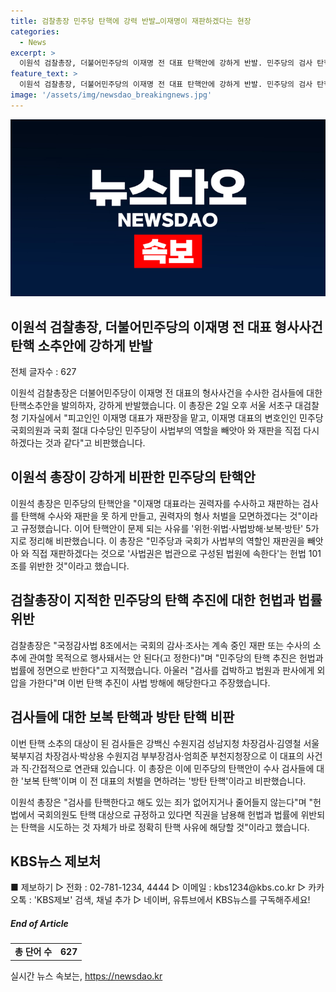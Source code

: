```yaml
---
title: 검찰총장 민주당 탄핵에 강력 반발…이재명이 재판하겠다는 현장
categories:
  - News
excerpt: >
  이원석 검찰총장, 더불어민주당의 이재명 전 대표 탄핵안에 강하게 반발. 민주당의 검사 탄핵안을 피고인 이재명 대표를 보호하려는 방식으로 비판. 민주당의 탄핵안을 위헌·위법·사법방해·보복·방탄으로 지목하여 헌법과 법률에 위반된다고 지적. 검사들에 대한 보복 탄핵이며 전 대표의 처벌을 면하려는 방탄 탄핵으로 비판. 논란 속에 이원석 검찰총장은 민주당과 국회의 헌법 위반을 지적하고, 탄핵이 죄를 없애거나 줄이지는 않는다며 탄핵 시도 자체가 헌법 위반에 해당할 것이라고 주장.
feature_text: >
  이원석 검찰총장, 더불어민주당의 이재명 전 대표 탄핵안에 강하게 반발. 민주당의 검사 탄핵안을 피고인 이재명 대표를 보호하려는 방식으로 비판. 민주당의 탄핵안을 위헌·위법·사법방해·보복·방탄으로 지목하여 헌법과 법률에 위반된다고 지적. 검사들에 대한 보복 탄핵이며 전 대표의 처벌을 면하려는 방탄 탄핵으로 비판. 논란 속에 이원석 검찰총장은 민주당과 국회의 헌법 위반을 지적하고, 탄핵이 죄를 없애거나 줄이지는 않는다며 탄핵 시도 자체가 헌법 위반에 해당할 것이라고 주장.
image: '/assets/img/newsdao_breakingnews.jpg'
---
```


<p><img src="/assets/img/newsdao_breakingnews.jpg" alt="cryptoinkorea 속보" /></p>

<h2 data-ke-size="size26">이원석 검찰총장, 더불어민주당의 이재명 전 대표 형사사건 탄핵 소추안에 강하게 반발</h2>

<p>전체 글자수 : 627</p>

<p data-ke-size="size16">이원석 검찰총장은 더불어민주당이 이재명 전 대표의 형사사건을 수사한 검사들에 대한 탄핵소추안을 발의하자, 강하게 반발했습니다. 이 총장은 2일 오후 서울 서초구 대검찰청 기자실에서 "피고인인 이재명 대표가 재판장을 맡고, 이재명 대표의 변호인인 민주당 국회의원과 국회 절대 다수당인 민주당이 사법부의 역할을 빼앗아 와 재판을 직접 다시 하겠다는 것과 같다"고 비판했습니다.</p>

<h2 data-ke-size="size26">이원석 총장이 강하게 비판한 민주당의 탄핵안</h2>

<p data-ke-size="size16">이원석 총장은 민주당의 탄핵안을 "이재명 대표라는 권력자를 수사하고 재판하는 검사를 탄핵해 수사와 재판을 못 하게 만들고, 권력자의 형사 처벌을 모면하겠다는 것"이라고 규정했습니다. 이어 탄핵안이 문제 되는 사유를 '위헌·위법·사법방해·보복·방탄' 5가지로 정리해 비판했습니다. 이 총장은 "민주당과 국회가 사법부의 역할인 재판권을 빼앗아 와 직접 재판하겠다는 것으로 '사법권은 법관으로 구성된 법원에 속한다'는 헌법 101조를 위반한 것"이라고 했습니다.</p>

<h2 data-ke-size="size26">검찰총장이 지적한 민주당의 탄핵 추진에 대한 헌법과 법률 위반</h2>

<p data-ke-size="size16">검찰총장은 "국정감사법 8조에서는 국회의 감사·조사는 계속 중인 재판 또는 수사의 소추에 관여할 목적으로 행사돼서는 안 된다(고 정한다)"며 "민주당의 탄핵 추진은 헌법과 법률에 정면으로 반한다"고 지적했습니다. 아울러 "검사를 겁박하고 법원과 판사에게 외압을 가한다"며 이번 탄핵 추진이 사법 방해에 해당한다고 주장했습니다.</p>

<h2 data-ke-size="size26">검사들에 대한 보복 탄핵과 방탄 탄핵 비판</h2>

<p data-ke-size="size16">이번 탄핵 소추의 대상이 된 검사들은 강백신 수원지검 성남지청 차장검사·김영철 서울북부지검 차장검사·박상용 수원지검 부부장검사·엄희준 부천지청장으로 이 대표의 사건과 직·간접적으로 연관돼 있습니다. 이 총장은 이에 민주당의 탄핵안이 수사 검사들에 대한 '보복 탄핵'이며 이 전 대표의 처벌을 면하려는 '방탄 탄핵'이라고 비판했습니다.</p>

<p data-ke-size="size16">이원석 총장은 "검사를 탄핵한다고 해도 있는 죄가 없어지거나 줄어들지 않는다"며 "헌법에서 국회의원도 탄핵 대상으로 규정하고 있다면 직권을 남용해 헌법과 법률에 위반되는 탄핵을 시도하는 것 자체가 바로 정확히 탄핵 사유에 해당할 것"이라고 했습니다.</p>

<h2 data-ke-size="size26">KBS뉴스 제보처</h2>

<p data-ke-size="size16">■ 제보하기 ▷ 전화 : 02-781-1234, 4444 ▷ 이메일 : kbs1234@kbs.co.kr ▷ 카카오톡 : 'KBS제보' 검색, 채널 추가 ▷ 네이버, 유튜브에서 KBS뉴스를 구독해주세요!</p>

<h5>End of Article</h5>

<table>
  <tr>
    <td style="text-align: center; height: 17px;"><b>총 단어 수</b></td>
    <td style="text-align: center; height: 17px;"><b>627</td>
  </tr>
</table>
실시간 뉴스 속보는, <a href="https://newsdao.kr" rel="dofollow">https://newsdao.kr</a>


